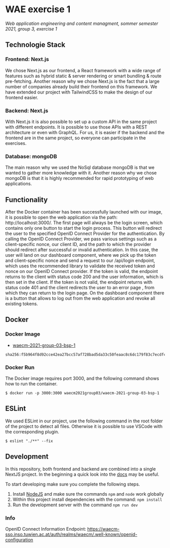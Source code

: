 # WAE exercise 1
*Web application engineering and content managment, sommer semester 2021, group 3, exercise 1*

## Technologie Stack

### Frontend: Next.js
We chose Next.js as our frontend, a React framework with a wide range of features such as hybrid static & server rendering or smart bundling & route pre-fetching. Another reason why we chose Next.js is the fact that a large number of companies already build their frontend on this framework. We have extended our project with TailwindCSS to make the design of our frontend easier.

### Backend: Next.js
With Next.js it is also possible to set up a custom API in the same project with different endpoints. It is possible to use those APIs with a REST architecture or even with GraphQL. For us, it is easier if the backend and the frontend are in the same project, so everyone can participate in the exercises.

### Database: mongoDB
The main reason why we used the NoSql database mongoDB is that we wanted to gather more knowledge with it. Another reason why we chose mongoDB is that it is highly recommended for rapid prototyping of web applications.

## Functionality
After the Docker container has been successfully launched with our image, it is possible to open the web application via the path: http://localhost:3000/. The first page will always be the login screen, which contains only one button to start the login process. This button will redirect the user to the specified OpenID Connect Provider for the authentication. By calling the OpenID Connect Provider, we pass various settings such as a client-specific nonce, our client ID, and the path to which the provider should redirect after successful or invalid authentication. In this case, the user will land on our dashboard component, where we pick up the token and client-specific nonce and send a request to our /api/login endpoint, which uses the recommended library to validate the received token and nonce on our OpenID Connect provider. If the token is valid, the endpoint returns to the client with status code 200 and the user information, which is then set in the client. If the token is not valid, the endpoint returns with status code 401 and the client redirects the user to an error page , from which they can return to the login page. On the dashboard component there is a button that allows to log out from the web application and revoke all existing tokens. 

## Docker

### Docker Image 
* [waecm-2021-group-03-bsp-1](https://hub.docker.com/r/waecm2021group03/waecm-2021-group-03-bsp-1)


```
sha256:f5b964f8d92cce42ea27bcc57af728bad5da33c50feaac8c6dc179f83c7ecdfc
```

### Docker Run
The Docker image requires port 3000, and the following command shows how to run the container.

```
$ docker run -p 3000:3000 waecm2021group03/waecm-2021-group-03-bsp-1
```

## ESLint 
We used ESLint in our project, use the following command in the root folder of the project to detect all files. Otherwise it is possible to use VSCode with the corresponding plugin.

```
$ eslint "./**" --fix
```

## Development

In this repository, both frontend and backend are combined into a single NextJS project. In the beginning a quick look into the [docs](https://nextjs.org) may be useful.

To start developing make sure you complete the following steps.

1. Install [NodeJS](https://nodejs.org/) and make sure the commands `npm` and `node` work globally
2. Within this project install dependencies with the command: `npm install`
3. Run the development server with the command `npm run dev`


### Info
OpenID Connect Information Endpoint: https://waecm-sso.inso.tuwien.ac.at/auth/realms/waecm/.well-known/openid-configuration